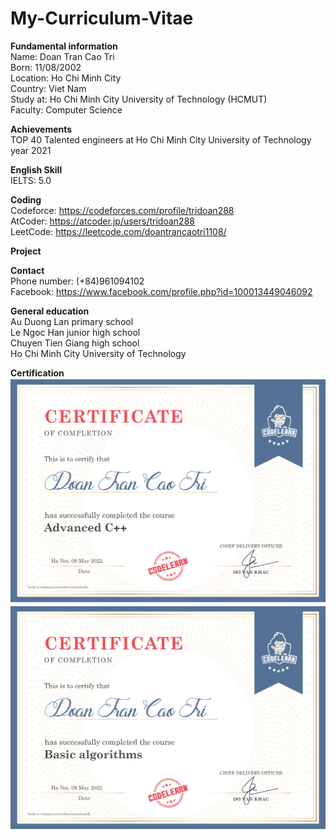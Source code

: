 # My-Curriculum-Vitae

**Fundamental information**<br/>
Name: Doan Tran Cao Tri<br/>
Born: 11/08/2002<br/>
Location: Ho Chi Minh City<br/>
Country: Viet Nam<br/>
Study at: Ho Chi Minh City University of Technology (HCMUT)<br/>
Faculty: Computer Science<br/>

**Achievements**<br/>
TOP 40 Talented engineers at Ho Chi Minh City University of Technology year 2021<br/>

**English Skill**<br/>
IELTS: 5.0<br/>

**Coding**<br/>
Codeforce: https://codeforces.com/profile/tridoan288<br/>
AtCoder: https://atcoder.jp/users/tridoan288<br/>
LeetCode: https://leetcode.com/doantrancaotri1108/<br/>

**Project**<br/>

**Contact**<br/>
Phone number: (+84)961094102<br/>
Facebook: https://www.facebook.com/profile.php?id=100013449046092<br/>

**General education**<br/>
Au Duong Lan primary school<br/>
Le Ngoc Han junior high school<br/>
Chuyen Tien Giang high school<br/>
Ho Chi Minh City University of Technology<br/>

**Certification**
![CodeLearn_certification_AdvancedCpp](./CodeLearn/CodeLearn_certification_AdvancedCpp.png)
![CodeLearn_certification_basic_algorithm](./CodeLearn/CodeLearn_certification_basic_algorithm.png)
